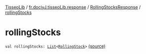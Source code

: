 [TisseoLib](../../index.md) / [fr.docjyJ.tisseoLib.response](../index.md) / [RollingStocksResponse](index.md) / [rollingStocks](./rolling-stocks.md)

# rollingStocks

`val rollingStocks: `[`List`](https://kotlinlang.org/api/latest/jvm/stdlib/kotlin.collections/-list/index.html)`<`[`RollingStock`](../../fr.docjy-j.tisseo-lib.model.rolling-stock/-rolling-stock/index.md)`>` [(source)](https://github.com/docjyj/tisseoLib/tree/master/src/main/kotlin/fr/docjyJ/tisseoLib/response/RollingStocksResponse.kt#L19)